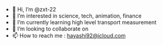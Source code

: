 - 👋 Hi, I’m @zxt-22
- 👀 I’m interested in science, tech, animation, finance
- 🌱 I’m currently learning high level transport measurement
- 💞️ I’m looking to collaborate on 
- 📫 How to reach me : hayashi92@icloud.com

<!---
zxt-22/zxt-22 is a ✨ special ✨ repository because its `README.md` (this file) appears on your GitHub profile.
You can click the Preview link to take a look at your changes.
--->
